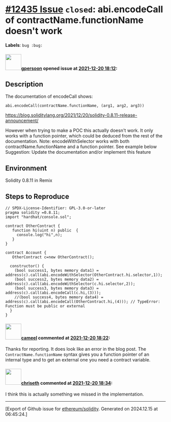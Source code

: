 # [\#12435 Issue](https://github.com/ethereum/solidity/issues/12435) `closed`: abi.encodeCall of contractName.functionName doesn't work
**Labels**: `bug :bug:`


#### <img src="https://avatars.githubusercontent.com/u/5469459?u=e82c610193c2ff51a80bff8f61cda20dda6abecb&v=4" width="50">[gpersoon](https://github.com/gpersoon) opened issue at [2021-12-20 18:12](https://github.com/ethereum/solidity/issues/12435):

## Description
The documentation of encodeCall shows:
```solidity
abi.encodeCall(contractName.functionName, (arg1, arg2, arg3)) 
```
https://blog.soliditylang.org/2021/12/20/solidity-0.8.11-release-announcement/

However when trying to make a POC this actually doesn't work.
It only works with a function pointer, which could be deduced from the rest of the documentation.
Note: encodeWithSelector works with both contractName.functionName and a function pointer.
See example below
Suggestion: Update the documentation and/or implement this feature

## Environment
Solidity 0.8.11 in Remix

## Steps to Reproduce

```solidity
// SPDX-License-Identifier: GPL-3.0-or-later
pragma solidity =0.8.11;
import "hardhat/console.sol";  

contract OtherContract {
   function hi(uint n) public  {
     console.log("hi",n);
   }
}

contract Account {
   OtherContract c=new OtherContract();
   
  constructor() {
    (bool success1, bytes memory data1) = address(c).call(abi.encodeWithSelector(OtherContract.hi.selector,1));
    (bool success2, bytes memory data2) = address(c).call(abi.encodeWithSelector(c.hi.selector,2));
    (bool success3, bytes memory data3) = address(c).call(abi.encodeCall(c.hi,(3)));
    //(bool success4, bytes memory data4) = address(c).call(abi.encodeCall(OtherContract.hi,(4))); // TypeError: Function must be public or external
  }
}
```
 


#### <img src="https://avatars.githubusercontent.com/u/137030?v=4" width="50">[cameel](https://github.com/cameel) commented at [2021-12-20 18:22](https://github.com/ethereum/solidity/issues/12435#issuecomment-998166191):

Thanks for reporting. It does look like an error in the blog post. The `ContractName.functionName` syntax gives you a function pointer of an internal type and to get an external one you need a contract variable.

#### <img src="https://avatars.githubusercontent.com/u/9073706?v=4" width="50">[chriseth](https://github.com/chriseth) commented at [2021-12-20 18:34](https://github.com/ethereum/solidity/issues/12435#issuecomment-998174443):

I think this is actually something we missed in the implementation.


-------------------------------------------------------------------------------



[Export of Github issue for [ethereum/solidity](https://github.com/ethereum/solidity). Generated on 2024.12.15 at 06:45:24.]
